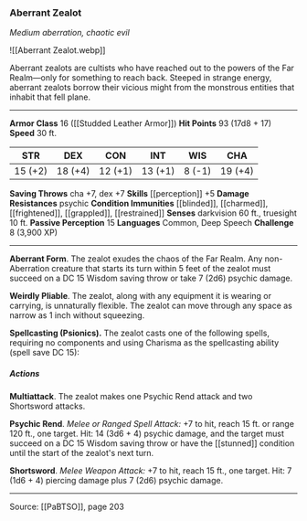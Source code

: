 ### Aberrant Zealot
_Medium aberration, chaotic evil_

![[Aberrant Zealot.webp]]

Aberrant zealots are cultists who have reached out to the powers of the Far Realm—only for something to reach back. Steeped in strange energy, aberrant zealots borrow their vicious might from the monstrous entities that inhabit that fell plane.




---

**Armor Class** 16 ([[Studded Leather Armor]])
**Hit Points** 93 (17d8 + 17)
**Speed** 30 ft.

| STR     | DEX     | CON     | INT     | WIS     | CHA     |
|---------|---------|---------|---------|---------|---------|
| 15 (+2) | 18 (+4) | 12 (+1) | 13 (+1) | 8 (-1) | 19 (+4) |

**Saving Throws** cha +7, dex +7
**Skills** [[perception]] +5
**Damage Resistances** psychic
**Condition Immunities** [[blinded]], [[charmed]], [[frightened]], [[grappled]], [[restrained]]
**Senses** darkvision 60 ft., truesight 10 ft.
**Passive Perception** 15
**Languages** Common, Deep Speech
**Challenge** 8 (3,900 XP)

---

**Aberrant Form**. The zealot exudes the chaos of the Far Realm. Any non-Aberration creature that starts its turn within 5 feet of the zealot must succeed on a DC 15 Wisdom saving throw or take 7 (2d6) psychic damage.

**Weirdly Pliable**. The zealot, along with any equipment it is wearing or carrying, is unnaturally flexible. The zealot can move through any space as narrow as 1 inch without squeezing.

**Spellcasting (Psionics).** The zealot casts one of the following spells, requiring no components and using Charisma as the spellcasting ability (spell save DC 15):

##### Actions
**Multiattack**. The zealot makes one Psychic Rend attack and two Shortsword attacks.

**Psychic Rend**. _Melee or Ranged Spell Attack:_ +7 to hit, reach 15 ft. or range 120 ft., one target. Hit: 14 (3d6 + 4) psychic damage, and the target must succeed on a DC 15 Wisdom saving throw or have the [[stunned]] condition until the start of the zealot's next turn.

**Shortsword**. _Melee Weapon Attack:_ +7 to hit, reach 15 ft., one target. Hit: 7 (1d6 + 4) piercing damage plus 7 (2d6) psychic damage.


---

Source: [[PaBTSO]], page 203
